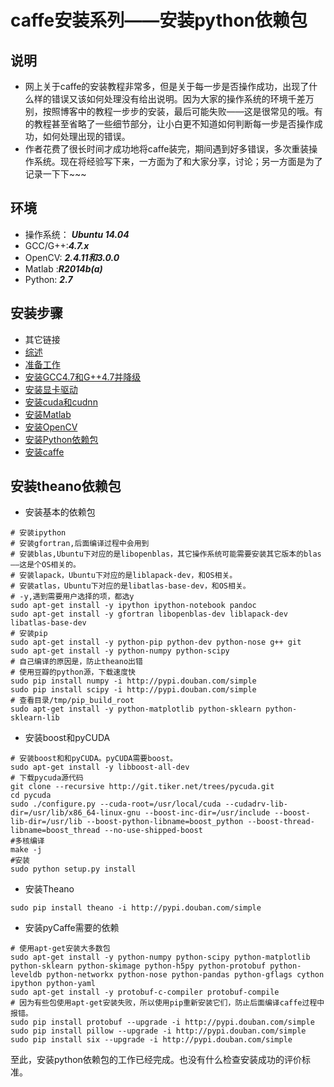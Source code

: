 # caffe安装系列——安装python依赖包

## 说明
* 网上关于caffe的安装教程非常多，但是关于每一步是否操作成功，出现了什么样的错误又该如何处理没有给出说明。因为大家的操作系统的环境千差万别，按照博客中的教程一步步的安装，最后可能失败——这是很常见的哦。有的教程甚至省略了一些细节部分，让小白更不知道如何判断每一步是否操作成功，如何处理出现的错误。
* 作者花费了很长时间才成功地将caffe装完，期间遇到好多错误，多次重装操作系统。现在将经验写下来，一方面为了和大家分享，讨论；另一方面是为了记录一下下~~~

## 环境
* 操作系统： ***Ubuntu 14.04***
* GCC/G++:***4.7.x***
* OpenCV: ***2.4.11和3.0.0***
* Matlab :***R2014b(a)***
* Python:   ***2.7***

## 安装步骤
* 其它链接
* [综述](http://zhangxuezhi.com/2015/09/24/caffe%E5%AE%89%E8%A3%85%E7%B3%BB%E5%88%97%E2%80%94%E2%80%94%E7%BB%BC%E8%BF%B0/)
* [准备工作](http://zhangxuezhi.com/2015/09/24/caffe%E5%AE%89%E8%A3%85%E7%B3%BB%E5%88%97%E2%80%94%E2%80%94%E7%BB%BC%E8%BF%B0/)
* [安装GCC4.7和G++4.7并降级](http://zhangxuezhi.com/2015/09/22/caffe%E5%AE%89%E8%A3%85%E7%B3%BB%E5%88%97%E2%80%94%E2%80%94%E5%AE%89%E8%A3%85GCC4.7%E5%92%8CG++4.7%E5%B9%B6%E9%99%8D%E7%BA%A7/)
* [安装显卡驱动](http://zhangxuezhi.com/2015/09/24/caffe%E5%AE%89%E8%A3%85%E7%B3%BB%E5%88%97%E2%80%94%E2%80%94%E5%AE%89%E8%A3%85NVIDIA%E6%98%BE%E5%8D%A1%E9%A9%B1%E5%8A%A8/)
* [安装cuda和cudnn](http://zhangxuezhi.com/2015/09/22/caffe%E5%AE%89%E8%A3%85%E7%B3%BB%E5%88%97%E2%80%94%E2%80%94%E5%AE%89%E8%A3%85cuda%E5%92%8Ccudnn/)
* [安装Matlab](http://zhangxuezhi.com/2015/09/23/caffe%E5%AE%89%E8%A3%85%E7%B3%BB%E5%88%97%E2%80%94%E2%80%94%E5%AE%89%E8%A3%85Matlab/)
* [安装OpenCV](http://zhangxuezhi.com/2015/09/24/caffe%E5%AE%89%E8%A3%85%E7%B3%BB%E5%88%97%E2%80%94%E2%80%94%E5%AE%89%E8%A3%85OpenCV/)
* [安装Python依赖包](http://zhangxuezhi.com/2015/09/24/caffe%E5%AE%89%E8%A3%85%E7%B3%BB%E5%88%97%E2%80%94%E2%80%94%E5%AE%89%E8%A3%85python%E4%BE%9D%E8%B5%96%E5%8C%85/)
* [安装caffe](http://zhangxuezhi.com/2015/10/13/caffe%E5%AE%89%E8%A3%85%E7%B3%BB%E5%88%97%E2%80%94%E2%80%94%E5%AE%89%E8%A3%85caffe/)



## 安装theano依赖包
* 安装基本的依赖包
``` shell
# 安装ipython
# 安装gfortran,后面编译过程中会用到
# 安装blas,Ubuntu下对应的是libopenblas，其它操作系统可能需要安装其它版本的blas——这是个OS相关的。
# 安装lapack，Ubuntu下对应的是liblapack-dev，和OS相关。
# 安装atlas，Ubuntu下对应的是libatlas-base-dev，和OS相关。
# -y,遇到需要用户选择的项，都选y
sudo apt-get install -y ipython ipython-notebook pandoc 
sudo apt-get install -y gfortran libopenblas-dev liblapack-dev libatlas-base-dev 
# 安装pip
sudo apt-get install -y python-pip python-dev python-nose g++ git 
sudo apt-get install -y python-numpy python-scipy  
# 自己编译的原因是，防止theano出错
# 使用豆瓣的python源，下载速度快
sudo pip install numpy -i http://pypi.douban.com/simple 
sudo pip install scipy -i http://pypi.douban.com/simple 
# 查看目录/tmp/pip_build_root
sudo apt-get install -y python-matplotlib python-sklearn python-sklearn-lib 
```
* 安装boost和pyCUDA
```
# 安装boost和和pyCUDA。pyCUDA需要boost。
sudo apt-get install -y libboost-all-dev 
# 下载pycuda源代码
git clone --recursive http://git.tiker.net/trees/pycuda.git
cd pycuda
sudo ./configure.py --cuda-root=/usr/local/cuda --cudadrv-lib-dir=/usr/lib/x86_64-linux-gnu --boost-inc-dir=/usr/include --boost-lib-dir=/usr/lib --boost-python-libname=boost_python --boost-thread-libname=boost_thread --no-use-shipped-boost 
#多核编译
make -j 
#安装
sudo python setup.py install
```
* 安装Theano
```
sudo pip install theano -i http://pypi.douban.com/simple
```

* 安装pyCaffe需要的依赖
```
# 使用apt-get安装大多数包
sudo apt-get install -y python-numpy python-scipy python-matplotlib python-sklearn python-skimage python-h5py python-protobuf python-leveldb python-networkx python-nose python-pandas python-gflags cython ipython python-yaml 
sudo apt-get install -y protobuf-c-compiler protobuf-compile
# 因为有些包使用apt-get安装失败，所以使用pip重新安装它们，防止后面编译caffe过程中报错。
sudo pip install protobuf --upgrade -i http://pypi.douban.com/simple
sudo pip install pillow --upgrade -i http://pypi.douban.com/simple
sudo pip install six --upgrade -i http://pypi.douban.com/simple
```
至此，安装python依赖包的工作已经完成。也没有什么检查安装成功的评价标准。

